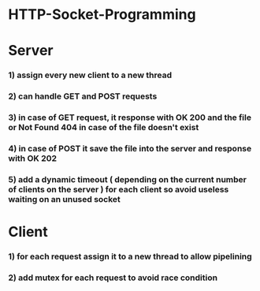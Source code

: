 # HTTP-Socket-Programming
# Server 
### 1) assign every new client to a new thread 
### 2) can handle GET and POST requests 
### 3) in case of GET request, it response with OK 200 and the file or Not Found 404 in case of the file doesn't exist
### 4) in case of POST it save the file into the server and response with OK 202
### 5) add a dynamic timeout ( depending on the current number of clients on the server ) for each client so avoid useless waiting on an unused socket



# Client 

### 1) for each request assign it to a new thread to allow pipelining
### 2) add mutex for each request to avoid race condition



